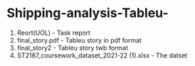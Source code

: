# Shipping-analysis-Tableu-
1) Reort(UOL) - Task report
2) final_story.pdf - Tableu story in pdf format
3) final_story2 - Tableu story twb format
4) ST2187_coursework_dataset_2021-22 (1).xlsx - The datset
